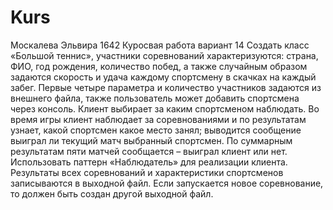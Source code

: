 # Kurs
Москалева Эльвира 1642 Куросвая работа вариант 14
Создать класс «Большой теннис», участники соревнований характеризуются: страна, ФИО, год рождения, количество побед, а также случайным образом задаются скорость и удача каждому спортсмену в скачках на каждый забег. Первые четыре параметра и количество участников задаются из внешнего файла, также пользователь может добавить спортсмена через консоль. Клиент выбирает за каким спортсменом наблюдать. Во время игры клиент наблюдает за соревнованиями и по результатам узнает, какой спортсмен какое место занял; выводится сообщение выиграл ли текущий матч выбранный спортсмен. По суммарным результатам пяти матчей сообщается – выиграл клиент или нет. Использовать паттерн «Наблюдатель» для реализации клиента. Результаты всех соревнований и характеристики спортсменов записываются в выходной файл. Если запускается новое соревнование, то должен быть создан другой выходной файл.
